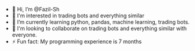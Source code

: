 - 👋 Hi, I’m @Fazil-Sh
- 👀 I'm interested in trading bots and everything similar
- 🌱 I’m currently learning python, pandas, machine learning, trading bots.
- 💞️ I'm looking to collaborate on trading bots and everything similar with everyone.
- ⚡ Fun fact: My programming experience is 7 months

<!---
Fazil-Sh/Fazil-Sh is a ✨ special ✨ repository because its `README.md` (this file) appears on your GitHub profile.
You can click the Preview link to take a look at your changes.
--->

